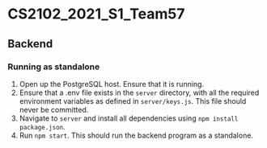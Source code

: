 # CS2102_2021_S1_Team57


## Backend

### Running as standalone

1. Open up the PostgreSQL host. Ensure that it is running.
2. Ensure that a .env file exists in the `server` directory, with all the required environment variables as defined in
 `server/keys.js`. This file should never be committed.
3. Navigate to `server` and install all dependencies using `npm install package.json`.
4. Run `npm start`. This should run the backend program as a standalone.

